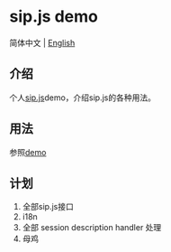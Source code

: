 # sip.js demo

简体中文 | [English](./README.md)

## 介绍

个人[sip.js](https://sipjs.com)demo，介绍sip.js的各种用法。

## 用法

参照[demo](./demo.ts)

## 计划

1. 全部sip.js接口
2. i18n
3. 全部 session description handler 处理
4. 母鸡